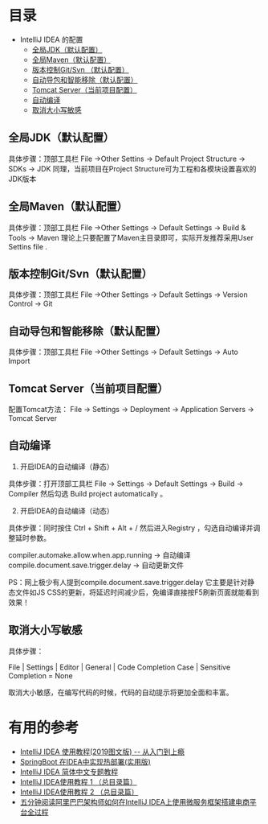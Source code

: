 
# 目录

* IntelliJ IDEA 的配置
  * [全局JDK（默认配置）](#全局JDK（默认配置）)
  * [全局Maven（默认配置）](#全局Maven（默认配置）)
  * [版本控制Git/Svn （默认配置）](#版本控制Git/Svn（默认配置）)
  * [自动导包和智能移除（默认配置）](#自动导包和智能移除（默认配置）)
  * [Tomcat Server（当前项目配置） ](#Tomcat-Server（当前项目配置）)
  * [自动编译](#自动编译)
  * [取消大小写敏感](#取消大小写敏感)
## 全局JDK（默认配置）
 
 具体步骤：顶部工具栏  File ->Other Settins -> Default Project Structure -> SDKs -> JDK
 同理，当前项目在Project Structure可为工程和各模块设置喜欢的JDK版本
 
 ## 全局Maven（默认配置）
 
 具体步骤：顶部工具栏  File ->Other Settings -> Default Settings -> Build & Tools -> Maven
 理论上只要配置了Maven主目录即可，实际开发推荐采用User Settins file .

## 版本控制Git/Svn（默认配置）

具体步骤：顶部工具栏  File ->Other Settings -> Default Settings -> Version Control -> Git


## 自动导包和智能移除（默认配置）

具体步骤：顶部工具栏  File ->Other Settings -> Default Settings -> Auto Import

## Tomcat Server（当前项目配置）

配置Tomcat方法： File -> Settings -> Deployment -> Application Servers -> Tomcat Server  

## 自动编译

1. 开启IDEA的自动编译（静态）

具体步骤：打开顶部工具栏 File -> Settings -> Default Settings -> Build -> Compiler 然后勾选 Build project automatically 。

2. 开启IDEA的自动编译（动态）

具体步骤：同时按住 Ctrl + Shift + Alt + /  然后进入Registry ，勾选自动编译并调整延时参数。

compiler.automake.allow.when.app.running   -> 自动编译
compile.document.save.trigger.delay  -> 自动更新文件

PS：网上极少有人提到compile.document.save.trigger.delay 它主要是针对静态文件如JS CSS的更新，将延迟时间减少后，免编译直接按F5刷新页面就能看到效果！

## 取消大小写敏感

具体步骤：

File | Settings | Editor | General | Code Completion Case | Sensitive Completion = None

取消大小敏感，在编写代码的时候，代码的自动提示将更加全面和丰富。








# 有用的参考

  * [IntelliJ IDEA 使用教程(2019图文版) -- 从入门到上瘾](https://www.jianshu.com/p/9c65b7613c30)
  * [SpringBoot 在IDEA中实现热部署(实用版)](https://www.jianshu.com/p/f658fed35786)
  * [IntelliJ IDEA 简体中文专题教程](https://github.com/judasn/IntelliJ-IDEA-Tutorial)
  * [IntelliJ IDEA使用教程 1 （总目录篇）](https://blog.csdn.net/weixin_42872270/article/details/81512713)
  * [IntelliJ IDEA使用教程 2 （总目录篇） ](https://blog.csdn.net/weixin_33400820/article/details/79105890)
  * [五分钟阅读阿里巴巴架构师如何在IntelliJ IDEA上使用微服务框架搭建电商平台全过程](https://blog.csdn.net/pingdouble/article/details/79527044)
